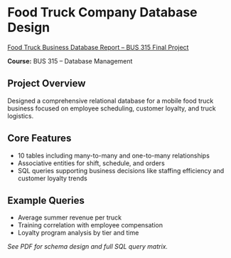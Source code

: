 # Food Truck Company Database Design

[Food Truck Business Database Report – BUS 315 Final Project](./BUS-315%20Food%20Truck%20Business%20Project.pdf)

**Course:** BUS 315 – Database Management


## Project Overview
Designed a comprehensive relational database for a mobile food truck business focused on employee scheduling, customer loyalty, and truck logistics.

## Core Features
- 10 tables including many-to-many and one-to-many relationships
- Associative entities for shift, schedule, and orders
- SQL queries supporting business decisions like staffing efficiency and customer loyalty trends

## Example Queries
- Average summer revenue per truck
- Training correlation with employee compensation
- Loyalty program analysis by tier and time

*See PDF for schema design and full SQL query matrix.*

